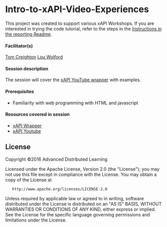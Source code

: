 # Intro-to-xAPI-Video-Experiences

This project was created to support various xAPI Workshops. If you are interested in trying the code tutorial, refer to the steps in the
[Instructions in the reporting Readme](https://github.com/adlnet/Intro-to-xAPI-Video-Experiences/blob/master/README.md).

#### Facilitator(s)
[Tom Creighton](https://www.linkedin.com/pub/tom-creighton/16/9b7/14)
[Lou Wolford](https://www.linkedin.com/pub/lou-wolford/42/747/623)

#### Session description
 The session will cover the [xAPI YouTube wrapper](https://github.com/adlnet/xapi-youtube) with examples.

#### Prerequisites
 * Familiarity with web programming with HTML and javascript

#### Resources covered in session
* [xAPI Wrapper](https://github.com/adlnet/xAPIWrapper)
* [xAPI Youtube](https://github.com/adlnet/xapi-youtube)

## License
   Copyright &copy;2016 Advanced Distributed Learning

   Licensed under the Apache License, Version 2.0 (the "License");
   you may not use this file except in compliance with the License.
   You may obtain a copy of the License at

       http://www.apache.org/licenses/LICENSE-2.0

   Unless required by applicable law or agreed to in writing, software
   distributed under the License is distributed on an "AS IS" BASIS,
   WITHOUT WARRANTIES OR CONDITIONS OF ANY KIND, either express or implied.
   See the License for the specific language governing permissions and
   limitations under the License.
